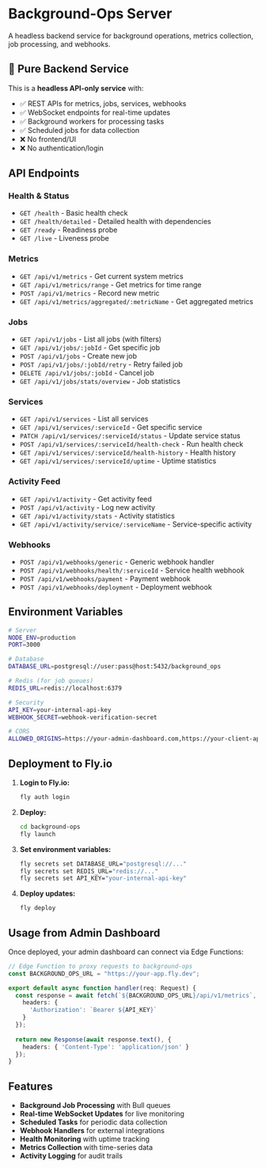 # Background-Ops Server

A headless backend service for background operations, metrics collection, job processing, and webhooks.

## 🚀 **Pure Backend Service**

This is a **headless API-only service** with:
- ✅ REST APIs for metrics, jobs, services, webhooks
- ✅ WebSocket endpoints for real-time updates  
- ✅ Background workers for processing tasks
- ✅ Scheduled jobs for data collection
- ❌ No frontend/UI
- ❌ No authentication/login

## API Endpoints

### Health & Status
- `GET /health` - Basic health check
- `GET /health/detailed` - Detailed health with dependencies
- `GET /ready` - Readiness probe
- `GET /live` - Liveness probe

### Metrics
- `GET /api/v1/metrics` - Get current system metrics
- `GET /api/v1/metrics/range` - Get metrics for time range
- `POST /api/v1/metrics` - Record new metric
- `GET /api/v1/metrics/aggregated/:metricName` - Get aggregated metrics

### Jobs
- `GET /api/v1/jobs` - List all jobs (with filters)
- `GET /api/v1/jobs/:jobId` - Get specific job
- `POST /api/v1/jobs` - Create new job
- `POST /api/v1/jobs/:jobId/retry` - Retry failed job
- `DELETE /api/v1/jobs/:jobId` - Cancel job
- `GET /api/v1/jobs/stats/overview` - Job statistics

### Services
- `GET /api/v1/services` - List all services
- `GET /api/v1/services/:serviceId` - Get specific service
- `PATCH /api/v1/services/:serviceId/status` - Update service status
- `POST /api/v1/services/:serviceId/health-check` - Run health check
- `GET /api/v1/services/:serviceId/health-history` - Health history
- `GET /api/v1/services/:serviceId/uptime` - Uptime statistics

### Activity Feed
- `GET /api/v1/activity` - Get activity feed
- `POST /api/v1/activity` - Log new activity
- `GET /api/v1/activity/stats` - Activity statistics
- `GET /api/v1/activity/service/:serviceName` - Service-specific activity

### Webhooks
- `POST /api/v1/webhooks/generic` - Generic webhook handler
- `POST /api/v1/webhooks/health/:serviceId` - Service health webhook
- `POST /api/v1/webhooks/payment` - Payment webhook
- `POST /api/v1/webhooks/deployment` - Deployment webhook

## Environment Variables

```bash
# Server
NODE_ENV=production
PORT=3000

# Database
DATABASE_URL=postgresql://user:pass@host:5432/background_ops

# Redis (for job queues)
REDIS_URL=redis://localhost:6379

# Security
API_KEY=your-internal-api-key
WEBHOOK_SECRET=webhook-verification-secret

# CORS
ALLOWED_ORIGINS=https://your-admin-dashboard.com,https://your-client-app.com
```

## Deployment to Fly.io

1. **Login to Fly.io:**
   ```bash
   fly auth login
   ```

2. **Deploy:**
   ```bash
   cd background-ops
   fly launch
   ```

3. **Set environment variables:**
   ```bash
   fly secrets set DATABASE_URL="postgresql://..."
   fly secrets set REDIS_URL="redis://..."
   fly secrets set API_KEY="your-internal-api-key"
   ```

4. **Deploy updates:**
   ```bash
   fly deploy
   ```

## Usage from Admin Dashboard

Once deployed, your admin dashboard can connect via Edge Functions:

```typescript
// Edge Function to proxy requests to background-ops
const BACKGROUND_OPS_URL = "https://your-app.fly.dev";

export default async function handler(req: Request) {
  const response = await fetch(`${BACKGROUND_OPS_URL}/api/v1/metrics`, {
    headers: {
      'Authorization': `Bearer ${API_KEY}`
    }
  });
  
  return new Response(await response.text(), {
    headers: { 'Content-Type': 'application/json' }
  });
}
```

## Features

- **Background Job Processing** with Bull queues
- **Real-time WebSocket Updates** for live monitoring
- **Scheduled Tasks** for periodic data collection
- **Webhook Handlers** for external integrations
- **Health Monitoring** with uptime tracking
- **Metrics Collection** with time-series data
- **Activity Logging** for audit trails